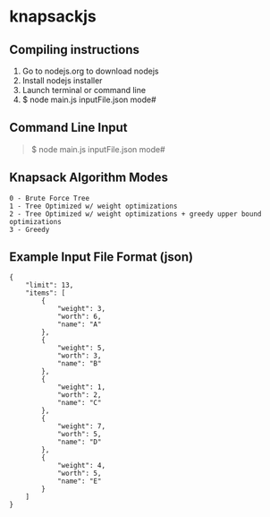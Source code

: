 knapsackjs
==========

Compiling instructions
-------------
1. Go to nodejs.org to download nodejs
2. Install nodejs installer
3. Launch terminal or command line
4. $ node main.js inputFile.json mode#

Command Line Input
-------------
> $ node main.js inputFile.json mode#

Knapsack Algorithm Modes
-------------
	0 - Brute Force Tree
	1 - Tree Optimized w/ weight optimizations
	2 - Tree Optimized w/ weight optimizations + greedy upper bound optimizations
	3 - Greedy

Example Input File Format (json)
-------------
	{
	    "limit": 13,
	    "items": [
	        {
	            "weight": 3,
	            "worth": 6,
	            "name": "A"
	        },
	        {
	            "weight": 5,
	            "worth": 3,
	            "name": "B"
	        },
	        {
	            "weight": 1,
	            "worth": 2,
	            "name": "C"
	        },
	        {
	            "weight": 7,
	            "worth": 5,
	            "name": "D"
	        },
	        {
	            "weight": 4,
	            "worth": 5,
	            "name": "E"
	        }
	    ]
	}

